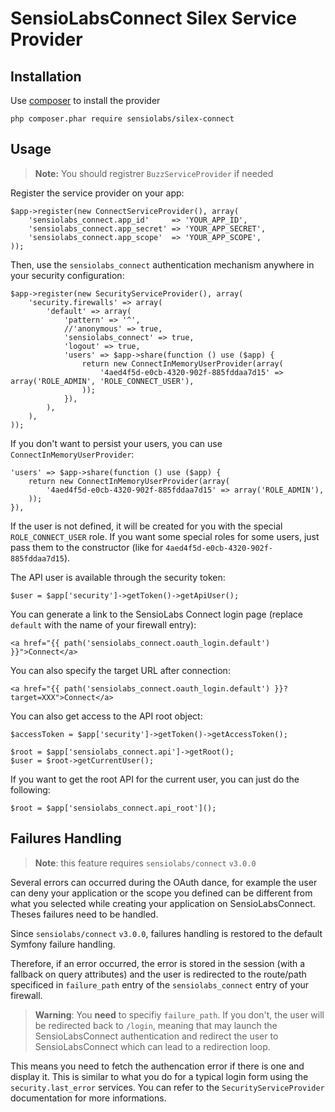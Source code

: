 SensioLabsConnect Silex Service Provider
========================================

Installation
------------

Use [composer](http://getcomposer.org) to install the provider

    php composer.phar require sensiolabs/silex-connect

Usage
-----

> **Note:** You should registrer `BuzzServiceProvider` if needed

Register the service provider on your app:

    $app->register(new ConnectServiceProvider(), array(
        'sensiolabs_connect.app_id'     => 'YOUR_APP_ID',
        'sensiolabs_connect.app_secret' => 'YOUR_APP_SECRET',
        'sensiolabs_connect.app_scope'  => 'YOUR_APP_SCOPE',
    ));

Then, use the `sensiolabs_connect` authentication mechanism anywhere in your
security configuration:

    $app->register(new SecurityServiceProvider(), array(
        'security.firewalls' => array(
            'default' => array(
                'pattern' => '^',
                //'anonymous' => true,
                'sensiolabs_connect' => true,
                'logout' => true,
                'users' => $app->share(function () use ($app) {
                    return new ConnectInMemoryUserProvider(array(
                        '4aed4f5d-e0cb-4320-902f-885fddaa7d15' => array('ROLE_ADMIN', 'ROLE_CONNECT_USER'),
                    ));
                }),
            ),
        ),
    ));

If you don't want to persist your users, you can use `ConnectInMemoryUserProvider`:

    'users' => $app->share(function () use ($app) {
        return new ConnectInMemoryUserProvider(array(
            '4aed4f5d-e0cb-4320-902f-885fddaa7d15' => array('ROLE_ADMIN'),
        ));
    }),

If the user is not defined, it will be created for you with the special
`ROLE_CONNECT_USER` role. If you want some special roles for some users, just
pass them to the constructor (like for
`4aed4f5d-e0cb-4320-902f-885fddaa7d15`).

The API user is available through the security token:

    $user = $app['security']->getToken()->getApiUser();

You can generate a link to the SensioLabs Connect login page (replace
`default` with the name of your firewall entry):

    <a href="{{ path('sensiolabs_connect.oauth_login.default') }}">Connect</a>

You can also specify the target URL after connection:

    <a href="{{ path('sensiolabs_connect.oauth_login.default') }}?target=XXX">Connect</a>

You can also get access to the API root object:

    $accessToken = $app['security']->getToken()->getAccessToken();

    $root = $app['sensiolabs_connect.api']->getRoot();
    $user = $root->getCurrentUser();

If you want to get the root API for the current user, you can just do the
following:

    $root = $app['sensiolabs_connect.api_root']();

Failures Handling
-----------------

> **Note**: this feature requires `sensiolabs/connect` `v3.0.0`

Several errors can occurred during the OAuth dance, for example the user can
deny your application or the scope you defined can be different from what you
 selected while creating your application on SensioLabsConnect.
Theses failures need to be handled.

Since `sensiolabs/connect` `v3.0.0`, failures handling is restored to the default
Symfony failure handling.

Therefore, if an error occurred, the error is stored in the session (with a
fallback on query attributes) and the user is redirected to the route/path
specificed in `failure_path` entry of the `sensiolabs_connect` entry of your
firewall.

> **Warning**: You **need** to specifiy `failure_path`. If you don't, the user
> will be redirected back to `/login`, meaning that may launch the
> SensioLabsConnect authentication and redirect the user to SensioLabsConnect
> which can lead to a redirection loop.

This means you need to fetch the authencation error if there is one and display
it. This is similar to what you do for a typical login form using the
`security.last_error` services.
You can refer to the `SecurityServiceProvider` documentation for more informations.

